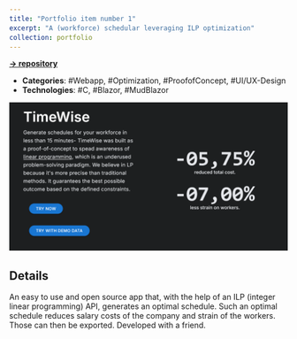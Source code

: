 ```yaml
---
title: "Portfolio item number 1"
excerpt: "A (workforce) schedular leveraging ILP optimization"
collection: portfolio
---
```

**[-> repository](https://github.com/TimeWise-dev/TimeWise)**

- **Categories**: #Webapp, #Optimization, #ProofofConcept, #UI/UX-Design
- **Technologies**: #C, #Blazor, #MudBlazor

<img src="/images/timeWise.png">

## Details
An easy to use and open source app that, with the help of an ILP (integer linear programming) API, generates an optimal schedule. Such an optimal schedule reduces salary costs of the company and strain of the workers. Those can then be exported. Developed with a friend.
